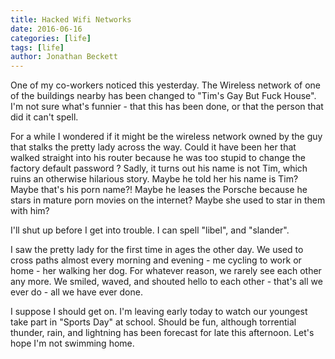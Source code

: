 ```yaml
---
title: Hacked Wifi Networks
date: 2016-06-16
categories: [life]
tags: [life]
author: Jonathan Beckett
---
```


One of my co-workers noticed this yesterday. The Wireless network of one of the buildings nearby has been changed to "Tim's Gay But Fuck House". I'm not sure what's funnier - that this has been done, or that the person that did it can't spell.

For a while I wondered if it might be the wireless network owned by the guy that stalks the pretty lady across the way. Could it have been her that walked straight into his router because he was too stupid to change the factory default password ? Sadly, it turns out his name is not Tim, which ruins an otherwise hilarious story. Maybe he told her his name is Tim? Maybe that's his porn name?! Maybe he leases the Porsche because he stars in mature porn movies on the internet? Maybe she used to star in them with him?

I'll shut up before I get into trouble. I can spell "libel", and "slander".

I saw the pretty lady for the first time in ages the other day. We used to cross paths almost every morning and evening - me cycling to work or home - her walking her dog. For whatever reason, we rarely see each other any more. We smiled, waved, and shouted hello to each other - that's all we ever do - all we have ever done.

I suppose I should get on. I'm leaving early today to watch our youngest take part in "Sports Day" at school. Should be fun, although torrential thunder, rain, and lightning has been forecast for late this afternoon. Let's hope I'm not swimming home.